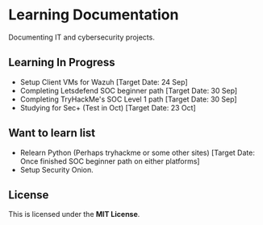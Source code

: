 # Learning Documentation
Documenting IT and cybersecurity projects.

## Learning In Progress
- Setup Client VMs for Wazuh [Target Date: 24 Sep]
- Completing Letsdefend SOC beginner path [Target Date: 30 Sep]
- Completing TryHackMe's SOC Level 1 path [Target Date: 30 Sep]
- Studying for Sec+ (Test in Oct) [Target Date: 23 Oct]

## Want to learn list
- Relearn Python (Perhaps tryhackme or some other sites) [Target Date: Once finished SOC beginner path on either platforms]
- Setup Security Onion.

## License
This is licensed under the **MIT License**.

